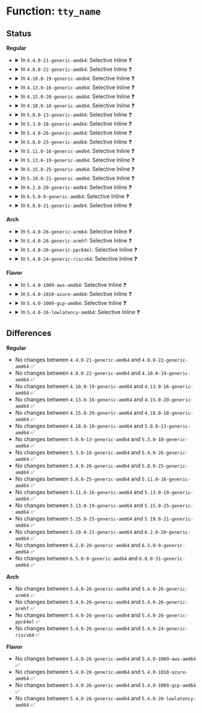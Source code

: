 # Function: <code>tty_name</code>

## Status
<b>Regular</b>
<ul>
<li>
<details>
<summary>In <code>4.4.0-21-generic-amd64</code>: Selective Inline ❓</summary>

```c
const char * tty_name(const struct tty_struct * tty)
```

```json
{
  "name": "tty_name",
  "collision_type": "Unique Global",
  "inline_type": "Selective",
  "funcs": [
    {
      "addr": 18446744071583954224,
      "name": "tty_name",
      "external": true,
      "loc": "drivers/tty/tty_io.c:250",
      "file": "drivers/tty/tty_io.c",
      "inline": "not declared, inlined",
      "caller_inline": [
        "drivers/tty/tty_io.c:__proc_set_tty",
        "drivers/tty/tty_io.c:tty_release",
        "drivers/tty/tty_io.c:tty_release",
        "drivers/tty/tty_io.c:tty_release",
        "drivers/tty/tty_io.c:tty_release",
        "drivers/tty/tty_io.c:tty_release",
        "drivers/tty/tty_io.c:tty_release",
        "drivers/tty/tty_io.c:tty_release"
      ],
      "caller_func": [
        "drivers/tty/tty_ldisc.c:tty_set_ldisc",
        "drivers/tty/serial/serial_core.c:uart_ioctl"
      ]
    }
  ],
  "symbols": [
    {
      "addr": 18446744071583954224,
      "name": "tty_name",
      "section": ".text",
      "bind": "STB_GLOBAL",
      "size": 32
    }
  ]
}
```
</details>
</li>
<li>
<details>
<summary>In <code>4.8.0-22-generic-amd64</code>: Selective Inline ❓</summary>

```c
const char * tty_name(const struct tty_struct * tty)
```

```json
{
  "name": "tty_name",
  "collision_type": "Unique Global",
  "inline_type": "Selective",
  "funcs": [
    {
      "addr": 18446744071584303483,
      "name": "tty_name",
      "external": true,
      "loc": "drivers/tty/tty_io.c:243",
      "file": "drivers/tty/tty_io.c",
      "inline": "not declared, inlined",
      "caller_inline": [
        "drivers/tty/tty_io.c:__do_SAK",
        "drivers/tty/tty_io.c:tty_release",
        "drivers/tty/tty_io.c:tty_release",
        "drivers/tty/tty_io.c:tty_release",
        "drivers/tty/tty_io.c:tty_release",
        "drivers/tty/tty_io.c:tty_release",
        "drivers/tty/tty_io.c:tty_release",
        "drivers/tty/tty_io.c:tty_release",
        "drivers/tty/tty_io.c:tty_write",
        "drivers/tty/tty_io.c:__proc_set_tty",
        "drivers/tty/tty_io.c:check_tty_count"
      ],
      "caller_func": [
        "kernel/auditsc.c:audit_set_loginuid",
        "drivers/tty/n_tty.c:n_tty_receive_char_flagged",
        "drivers/tty/n_tty.c:n_tty_receive_char_flagged",
        "drivers/tty/tty_ldisc.c:tty_set_ldisc",
        "drivers/tty/serial/serial_core.c:uart_ioctl"
      ]
    }
  ],
  "symbols": [
    {
      "addr": 18446744071584286192,
      "name": "tty_name",
      "section": ".text",
      "bind": "STB_GLOBAL",
      "size": 32
    }
  ]
}
```
</details>
</li>
<li>
<details>
<summary>In <code>4.10.0-19-generic-amd64</code>: Selective Inline ❓</summary>

```c
const char * tty_name(const struct tty_struct * tty)
```

```json
{
  "name": "tty_name",
  "collision_type": "Unique Global",
  "inline_type": "Selective",
  "funcs": [
    {
      "addr": 18446744071584485547,
      "name": "tty_name",
      "external": true,
      "loc": "drivers/tty/tty_io.c:243",
      "file": "drivers/tty/tty_io.c",
      "inline": "not declared, inlined",
      "caller_inline": [
        "drivers/tty/tty_io.c:__do_SAK",
        "drivers/tty/tty_io.c:tty_release",
        "drivers/tty/tty_io.c:tty_release",
        "drivers/tty/tty_io.c:tty_release",
        "drivers/tty/tty_io.c:tty_release",
        "drivers/tty/tty_io.c:tty_release",
        "drivers/tty/tty_io.c:tty_release",
        "drivers/tty/tty_io.c:tty_release",
        "drivers/tty/tty_io.c:tty_write",
        "drivers/tty/tty_io.c:__proc_set_tty",
        "drivers/tty/tty_io.c:check_tty_count"
      ],
      "caller_func": [
        "kernel/auditsc.c:audit_set_loginuid",
        "drivers/tty/n_tty.c:n_tty_receive_char_flagged",
        "drivers/tty/n_tty.c:n_tty_receive_char_flagged",
        "drivers/tty/tty_ldisc.c:tty_set_ldisc",
        "drivers/tty/serial/serial_core.c:uart_ioctl"
      ]
    }
  ],
  "symbols": [
    {
      "addr": 18446744071584468288,
      "name": "tty_name",
      "section": ".text",
      "bind": "STB_GLOBAL",
      "size": 32
    }
  ]
}
```
</details>
</li>
<li>
<details>
<summary>In <code>4.13.0-16-generic-amd64</code>: Selective Inline ❓</summary>

```c
const char * tty_name(const struct tty_struct * tty)
```

```json
{
  "name": "tty_name",
  "collision_type": "Unique Global",
  "inline_type": "Selective",
  "funcs": [
    {
      "addr": 18446744071584560391,
      "name": "tty_name",
      "external": true,
      "loc": "drivers/tty/tty_io.c:244",
      "file": "drivers/tty/tty_io.c",
      "inline": "not declared, inlined",
      "caller_inline": [
        "drivers/tty/tty_io.c:tty_release",
        "drivers/tty/tty_io.c:tty_release",
        "drivers/tty/tty_io.c:tty_release",
        "drivers/tty/tty_io.c:tty_release",
        "drivers/tty/tty_io.c:tty_release",
        "drivers/tty/tty_io.c:tty_release",
        "drivers/tty/tty_io.c:tty_release",
        "drivers/tty/tty_io.c:tty_write",
        "drivers/tty/tty_io.c:check_tty_count"
      ],
      "caller_func": [
        "kernel/auditsc.c:audit_set_loginuid",
        "drivers/tty/n_tty.c:n_tty_receive_char_flagged",
        "drivers/tty/n_tty.c:n_tty_receive_char_flagged",
        "drivers/tty/tty_ldisc.c:tty_set_ldisc",
        "drivers/tty/tty_jobctrl.c:__proc_set_tty",
        "drivers/tty/serial/serial_core.c:uart_ioctl"
      ]
    }
  ],
  "symbols": [
    {
      "addr": 18446744071584552848,
      "name": "tty_name",
      "section": ".text",
      "bind": "STB_GLOBAL",
      "size": 32
    }
  ]
}
```
</details>
</li>
<li>
<details>
<summary>In <code>4.15.0-20-generic-amd64</code>: Selective Inline ❓</summary>

```c
const char * tty_name(const struct tty_struct * tty)
```

```json
{
  "name": "tty_name",
  "collision_type": "Unique Global",
  "inline_type": "Selective",
  "funcs": [
    {
      "addr": 18446744071584976778,
      "name": "tty_name",
      "external": true,
      "loc": "drivers/tty/tty_io.c:245",
      "file": "drivers/tty/tty_io.c",
      "inline": "not declared, inlined",
      "caller_inline": [
        "drivers/tty/tty_io.c:tty_release",
        "drivers/tty/tty_io.c:tty_release",
        "drivers/tty/tty_io.c:tty_release",
        "drivers/tty/tty_io.c:tty_release",
        "drivers/tty/tty_io.c:tty_release",
        "drivers/tty/tty_io.c:tty_release",
        "drivers/tty/tty_io.c:tty_release",
        "drivers/tty/tty_io.c:tty_write",
        "drivers/tty/tty_io.c:check_tty_count"
      ],
      "caller_func": [
        "kernel/auditsc.c:audit_set_loginuid",
        "drivers/tty/n_tty.c:n_tty_receive_char_flagged",
        "drivers/tty/n_tty.c:n_tty_receive_char_flagged",
        "drivers/tty/tty_ldisc.c:tty_set_ldisc",
        "drivers/tty/tty_jobctrl.c:__proc_set_tty",
        "drivers/tty/serial/serial_core.c:uart_ioctl"
      ]
    }
  ],
  "symbols": [
    {
      "addr": 18446744071584963760,
      "name": "tty_name",
      "section": ".text",
      "bind": "STB_GLOBAL",
      "size": 32
    }
  ]
}
```
</details>
</li>
<li>
<details>
<summary>In <code>4.18.0-10-generic-amd64</code>: Selective Inline ❓</summary>

```c
const char * tty_name(const struct tty_struct * tty)
```

```json
{
  "name": "tty_name",
  "collision_type": "Unique Global",
  "inline_type": "Selective",
  "funcs": [
    {
      "addr": 18446744071585208264,
      "name": "tty_name",
      "external": true,
      "loc": "drivers/tty/tty_io.c:245",
      "file": "drivers/tty/tty_io.c",
      "inline": "not declared, inlined",
      "caller_inline": [
        "drivers/tty/tty_io.c:tty_release",
        "drivers/tty/tty_io.c:tty_release",
        "drivers/tty/tty_io.c:tty_release",
        "drivers/tty/tty_io.c:tty_release",
        "drivers/tty/tty_io.c:tty_release",
        "drivers/tty/tty_io.c:tty_release",
        "drivers/tty/tty_io.c:tty_release",
        "drivers/tty/tty_io.c:tty_write",
        "drivers/tty/tty_io.c:check_tty_count"
      ],
      "caller_func": [
        "kernel/auditsc.c:audit_set_loginuid",
        "drivers/tty/n_tty.c:n_tty_receive_char_flagged",
        "drivers/tty/n_tty.c:n_tty_receive_char_flagged",
        "drivers/tty/tty_ldisc.c:tty_set_ldisc",
        "drivers/tty/tty_jobctrl.c:__proc_set_tty",
        "drivers/tty/serial/serial_core.c:uart_ioctl"
      ]
    }
  ],
  "symbols": [
    {
      "addr": 18446744071585197504,
      "name": "tty_name",
      "section": ".text",
      "bind": "STB_GLOBAL",
      "size": 32
    }
  ]
}
```
</details>
</li>
<li>
<details>
<summary>In <code>5.0.0-13-generic-amd64</code>: Selective Inline ❓</summary>

```c
const char * tty_name(const struct tty_struct * tty)
```

```json
{
  "name": "tty_name",
  "collision_type": "Unique Global",
  "inline_type": "Selective",
  "funcs": [
    {
      "addr": 18446744071585326392,
      "name": "tty_name",
      "external": true,
      "loc": "drivers/tty/tty_io.c:246",
      "file": "drivers/tty/tty_io.c",
      "inline": "not declared, inlined",
      "caller_inline": [
        "drivers/tty/tty_io.c:tty_release",
        "drivers/tty/tty_io.c:tty_release",
        "drivers/tty/tty_io.c:tty_release",
        "drivers/tty/tty_io.c:tty_release",
        "drivers/tty/tty_io.c:tty_release",
        "drivers/tty/tty_io.c:tty_release",
        "drivers/tty/tty_io.c:tty_release",
        "drivers/tty/tty_io.c:tty_write",
        "drivers/tty/tty_io.c:check_tty_count"
      ],
      "caller_func": [
        "kernel/auditsc.c:audit_set_loginuid",
        "drivers/tty/n_tty.c:n_tty_receive_char_flagged",
        "drivers/tty/n_tty.c:n_tty_receive_char_flagged",
        "drivers/tty/tty_ldisc.c:tty_set_ldisc",
        "drivers/tty/tty_jobctrl.c:__proc_set_tty",
        "drivers/tty/serial/serial_core.c:uart_set_info_user"
      ]
    }
  ],
  "symbols": [
    {
      "addr": 18446744071585315232,
      "name": "tty_name",
      "section": ".text",
      "bind": "STB_GLOBAL",
      "size": 32
    }
  ]
}
```
</details>
</li>
<li>
<details>
<summary>In <code>5.3.0-18-generic-amd64</code>: Selective Inline ❓</summary>

```c
const char * tty_name(const struct tty_struct * tty)
```

```json
{
  "name": "tty_name",
  "collision_type": "Unique Global",
  "inline_type": "Selective",
  "funcs": [
    {
      "addr": 18446744071585538316,
      "name": "tty_name",
      "external": true,
      "loc": "drivers/tty/tty_io.c:246",
      "file": "drivers/tty/tty_io.c",
      "inline": "not declared, inlined",
      "caller_inline": [
        "drivers/tty/tty_io.c:tty_release",
        "drivers/tty/tty_io.c:tty_release",
        "drivers/tty/tty_io.c:tty_release",
        "drivers/tty/tty_io.c:tty_release",
        "drivers/tty/tty_io.c:tty_release",
        "drivers/tty/tty_io.c:tty_release",
        "drivers/tty/tty_io.c:tty_release",
        "drivers/tty/tty_io.c:tty_write",
        "drivers/tty/tty_io.c:check_tty_count"
      ],
      "caller_func": [
        "kernel/audit.c:audit_set_loginuid",
        "drivers/tty/n_tty.c:n_tty_receive_char_flagged",
        "drivers/tty/n_tty.c:n_tty_receive_char_flagged",
        "drivers/tty/tty_ldisc.c:tty_set_ldisc",
        "drivers/tty/tty_jobctrl.c:__proc_set_tty",
        "drivers/tty/serial/serial_core.c:uart_set_info"
      ]
    }
  ],
  "symbols": [
    {
      "addr": 18446744071585528016,
      "name": "tty_name",
      "section": ".text",
      "bind": "STB_GLOBAL",
      "size": 32
    }
  ]
}
```
</details>
</li>
<li>
<details>
<summary>In <code>5.4.0-26-generic-amd64</code>: Selective Inline ❓</summary>

```c
const char * tty_name(const struct tty_struct * tty)
```

```json
{
  "name": "tty_name",
  "collision_type": "Unique Global",
  "inline_type": "Selective",
  "funcs": [
    {
      "addr": 18446744071585679228,
      "name": "tty_name",
      "external": true,
      "loc": "drivers/tty/tty_io.c:246",
      "file": "drivers/tty/tty_io.c",
      "inline": "not declared, inlined",
      "caller_inline": [
        "drivers/tty/tty_io.c:tty_release",
        "drivers/tty/tty_io.c:tty_release",
        "drivers/tty/tty_io.c:tty_release",
        "drivers/tty/tty_io.c:tty_release",
        "drivers/tty/tty_io.c:tty_release",
        "drivers/tty/tty_io.c:tty_release",
        "drivers/tty/tty_io.c:tty_release",
        "drivers/tty/tty_io.c:tty_write",
        "drivers/tty/tty_io.c:check_tty_count"
      ],
      "caller_func": [
        "kernel/audit.c:audit_set_loginuid",
        "drivers/tty/n_tty.c:n_tty_receive_char_flagged",
        "drivers/tty/n_tty.c:n_tty_receive_char_flagged",
        "drivers/tty/tty_ldisc.c:tty_set_ldisc",
        "drivers/tty/tty_jobctrl.c:__proc_set_tty",
        "drivers/tty/serial/serial_core.c:uart_set_info"
      ]
    }
  ],
  "symbols": [
    {
      "addr": 18446744071585668880,
      "name": "tty_name",
      "section": ".text",
      "bind": "STB_GLOBAL",
      "size": 32
    }
  ]
}
```
</details>
</li>
<li>
<details>
<summary>In <code>5.8.0-25-generic-amd64</code>: Selective Inline ❓</summary>

```c
const char * tty_name(const struct tty_struct * tty)
```

```json
{
  "name": "tty_name",
  "collision_type": "Unique Global",
  "inline_type": "Selective",
  "funcs": [
    {
      "addr": 18446744071586416279,
      "name": "tty_name",
      "external": true,
      "loc": "drivers/tty/tty_io.c:247",
      "file": "drivers/tty/tty_io.c",
      "inline": "not declared, inlined",
      "caller_inline": [
        "drivers/tty/tty_io.c:tty_release",
        "drivers/tty/tty_io.c:tty_release",
        "drivers/tty/tty_io.c:tty_release",
        "drivers/tty/tty_io.c:tty_release_checks",
        "drivers/tty/tty_io.c:tty_release_checks",
        "drivers/tty/tty_io.c:tty_release_checks",
        "drivers/tty/tty_io.c:tty_release_checks",
        "drivers/tty/tty_io.c:tty_write"
      ],
      "caller_func": [
        "kernel/audit.c:audit_log_set_loginuid",
        "kernel/audit.c:audit_log_multicast",
        "drivers/tty/n_tty.c:n_tty_receive_char_flagged",
        "drivers/tty/n_tty.c:n_tty_receive_char_flagged",
        "drivers/tty/tty_ldisc.c:tty_set_ldisc",
        "drivers/tty/tty_jobctrl.c:__proc_set_tty",
        "drivers/tty/serial/serial_core.c:uart_set_info"
      ]
    }
  ],
  "symbols": [
    {
      "addr": 18446744071586395040,
      "name": "tty_name",
      "section": ".text",
      "bind": "STB_GLOBAL",
      "size": 32
    }
  ]
}
```
</details>
</li>
<li>
<details>
<summary>In <code>5.11.0-16-generic-amd64</code>: Selective Inline ❓</summary>

```c
const char * tty_name(const struct tty_struct * tty)
```

```json
{
  "name": "tty_name",
  "collision_type": "Unique Global",
  "inline_type": "Selective",
  "funcs": [
    {
      "addr": 18446744071591458143,
      "name": "tty_name",
      "external": true,
      "loc": "drivers/tty/tty_io.c:244",
      "file": "drivers/tty/tty_io.c",
      "inline": "not declared, inlined",
      "caller_inline": [
        "drivers/tty/tty_io.c:tty_release",
        "drivers/tty/tty_io.c:tty_release",
        "drivers/tty/tty_io.c:tty_release",
        "drivers/tty/tty_io.c:tty_release_checks",
        "drivers/tty/tty_io.c:tty_release_checks",
        "drivers/tty/tty_io.c:tty_release_checks",
        "drivers/tty/tty_io.c:tty_release_checks"
      ],
      "caller_func": [
        "kernel/audit.c:audit_log_set_loginuid",
        "kernel/audit.c:audit_log_multicast",
        "drivers/tty/n_tty.c:n_tty_receive_char_flagged",
        "drivers/tty/n_tty.c:n_tty_receive_char_flagged",
        "drivers/tty/tty_ldisc.c:tty_set_ldisc",
        "drivers/tty/tty_jobctrl.c:__proc_set_tty",
        "drivers/tty/serial/serial_core.c:uart_set_info"
      ]
    }
  ],
  "symbols": [
    {
      "addr": 18446744071586510080,
      "name": "tty_name",
      "section": ".text",
      "bind": "STB_GLOBAL",
      "size": 32
    }
  ]
}
```
</details>
</li>
<li>
<details>
<summary>In <code>5.13.0-19-generic-amd64</code>: Selective Inline ❓</summary>

```c
const char * tty_name(const struct tty_struct * tty)
```

```json
{
  "name": "tty_name",
  "collision_type": "Unique Global",
  "inline_type": "Selective",
  "funcs": [
    {
      "addr": 18446744071591399967,
      "name": "tty_name",
      "external": true,
      "loc": "drivers/tty/tty_io.c:245",
      "file": "drivers/tty/tty_io.c",
      "inline": "not declared, inlined",
      "caller_inline": [
        "drivers/tty/tty_io.c:tty_release",
        "drivers/tty/tty_io.c:tty_release",
        "drivers/tty/tty_io.c:tty_release",
        "drivers/tty/tty_io.c:tty_release_checks",
        "drivers/tty/tty_io.c:tty_release_checks",
        "drivers/tty/tty_io.c:tty_release_checks",
        "drivers/tty/tty_io.c:tty_release_checks"
      ],
      "caller_func": [
        "kernel/audit.c:audit_set_loginuid",
        "kernel/audit.c:audit_log_multicast",
        "drivers/tty/n_tty.c:n_tty_receive_char_flagged",
        "drivers/tty/n_tty.c:n_tty_receive_char_flagged",
        "drivers/tty/tty_ldisc.c:tty_set_ldisc",
        "drivers/tty/tty_jobctrl.c:__proc_set_tty",
        "drivers/tty/serial/serial_core.c:uart_set_info"
      ]
    }
  ],
  "symbols": [
    {
      "addr": 18446744071586395312,
      "name": "tty_name",
      "section": ".text",
      "bind": "STB_GLOBAL",
      "size": 32
    }
  ]
}
```
</details>
</li>
<li>
<details>
<summary>In <code>5.15.0-25-generic-amd64</code>: Selective Inline ❓</summary>

```c
const char * tty_name(const struct tty_struct * tty)
```

```json
{
  "name": "tty_name",
  "collision_type": "Unique Global",
  "inline_type": "Selective",
  "funcs": [
    {
      "addr": 18446744071592446396,
      "name": "tty_name",
      "external": true,
      "loc": "drivers/tty/tty_io.c:245",
      "file": "drivers/tty/tty_io.c",
      "inline": "not declared, inlined",
      "caller_inline": [
        "drivers/tty/tty_io.c:tty_release",
        "drivers/tty/tty_io.c:tty_release",
        "drivers/tty/tty_io.c:tty_release",
        "drivers/tty/tty_io.c:tty_release_checks",
        "drivers/tty/tty_io.c:tty_release_checks",
        "drivers/tty/tty_io.c:tty_release_checks",
        "drivers/tty/tty_io.c:tty_release_checks"
      ],
      "caller_func": [
        "kernel/audit.c:audit_set_loginuid",
        "kernel/audit.c:audit_log_multicast",
        "drivers/tty/n_tty.c:n_tty_receive_char_flagged",
        "drivers/tty/n_tty.c:n_tty_receive_char_flagged",
        "drivers/tty/tty_ldisc.c:tty_set_ldisc",
        "drivers/tty/tty_jobctrl.c:__proc_set_tty",
        "drivers/tty/serial/serial_core.c:uart_set_info"
      ]
    }
  ],
  "symbols": [
    {
      "addr": 18446744071586922048,
      "name": "tty_name",
      "section": ".text",
      "bind": "STB_GLOBAL",
      "size": 32
    }
  ]
}
```
</details>
</li>
<li>
<details>
<summary>In <code>5.19.0-21-generic-amd64</code>: Selective Inline ❓</summary>

```c
const char * tty_name(const struct tty_struct * tty)
```

```json
{
  "name": "tty_name",
  "collision_type": "Unique Global",
  "inline_type": "Selective",
  "funcs": [
    {
      "addr": 18446744071594314526,
      "name": "tty_name",
      "external": true,
      "loc": "drivers/tty/tty_io.c:244",
      "file": "drivers/tty/tty_io.c",
      "inline": "not declared, inlined",
      "caller_inline": [
        "drivers/tty/tty_io.c:__do_SAK",
        "drivers/tty/tty_io.c:__do_SAK",
        "drivers/tty/tty_io.c:__do_SAK",
        "drivers/tty/tty_io.c:tty_release",
        "drivers/tty/tty_io.c:tty_release",
        "drivers/tty/tty_io.c:tty_release",
        "drivers/tty/tty_io.c:tty_release_checks",
        "drivers/tty/tty_io.c:tty_release_checks",
        "drivers/tty/tty_io.c:tty_release_checks",
        "drivers/tty/tty_io.c:tty_release_checks"
      ],
      "caller_func": [
        "kernel/audit.c:audit_set_loginuid",
        "kernel/audit.c:audit_log_task_info",
        "kernel/audit.c:audit_log_multicast",
        "drivers/tty/n_tty.c:n_tty_receive_char_flagged",
        "drivers/tty/n_tty.c:n_tty_receive_char_flagged",
        "drivers/tty/tty_ldisc.c:tty_set_ldisc",
        "drivers/tty/tty_port.c:tty_port_close_start",
        "drivers/tty/tty_port.c:tty_port_close_start",
        "drivers/tty/tty_jobctrl.c:__proc_set_tty",
        "drivers/tty/serial/serial_core.c:uart_set_info"
      ]
    }
  ],
  "symbols": [
    {
      "addr": 18446744071588215344,
      "name": "tty_name",
      "section": ".text",
      "bind": "STB_GLOBAL",
      "size": 40
    }
  ]
}
```
</details>
</li>
<li>
<details>
<summary>In <code>6.2.0-20-generic-amd64</code>: Selective Inline ❓</summary>

```c
const char * tty_name(const struct tty_struct * tty)
```

```json
{
  "name": "tty_name",
  "collision_type": "Unique Global",
  "inline_type": "Selective",
  "funcs": [
    {
      "addr": 18446744071589644344,
      "name": "tty_name",
      "external": true,
      "loc": "drivers/tty/tty_io.c:243",
      "file": "drivers/tty/tty_io.c",
      "inline": "not declared, inlined",
      "caller_inline": [
        "drivers/tty/tty_io.c:__do_SAK",
        "drivers/tty/tty_io.c:__do_SAK",
        "drivers/tty/tty_io.c:__do_SAK",
        "drivers/tty/tty_io.c:tty_release",
        "drivers/tty/tty_io.c:tty_release",
        "drivers/tty/tty_io.c:tty_release",
        "drivers/tty/tty_io.c:tty_release_checks",
        "drivers/tty/tty_io.c:tty_release_checks",
        "drivers/tty/tty_io.c:tty_release_checks",
        "drivers/tty/tty_io.c:tty_release_checks"
      ],
      "caller_func": [
        "kernel/audit.c:audit_set_loginuid",
        "kernel/audit.c:audit_log_task_info",
        "kernel/audit.c:audit_log_multicast",
        "drivers/tty/n_tty.c:n_tty_receive_char_flagged",
        "drivers/tty/n_tty.c:n_tty_receive_char_flagged",
        "drivers/tty/tty_ldisc.c:tty_set_ldisc",
        "drivers/tty/tty_port.c:tty_port_close_start",
        "drivers/tty/tty_port.c:tty_port_close_start",
        "drivers/tty/tty_jobctrl.c:__proc_set_tty",
        "drivers/tty/serial/serial_core.c:uart_set_info"
      ]
    }
  ],
  "symbols": [
    {
      "addr": 18446744071589624432,
      "name": "tty_name",
      "section": ".text",
      "bind": "STB_GLOBAL",
      "size": 40
    }
  ]
}
```
</details>
</li>
<li>
<details>
<summary>In <code>6.5.0-9-generic-amd64</code>: Selective Inline ❓</summary>

```c
const char * tty_name(const struct tty_struct * tty)
```

```json
{
  "name": "tty_name",
  "collision_type": "Unique Global",
  "inline_type": "Selective",
  "funcs": [
    {
      "addr": 18446744071589948200,
      "name": "tty_name",
      "external": true,
      "loc": "drivers/tty/tty_io.c:244",
      "file": "drivers/tty/tty_io.c",
      "inline": "not declared, inlined",
      "caller_inline": [
        "drivers/tty/tty_io.c:__do_SAK",
        "drivers/tty/tty_io.c:__do_SAK",
        "drivers/tty/tty_io.c:__do_SAK",
        "drivers/tty/tty_io.c:tty_release",
        "drivers/tty/tty_io.c:tty_release",
        "drivers/tty/tty_io.c:tty_release",
        "drivers/tty/tty_io.c:tty_release_checks",
        "drivers/tty/tty_io.c:tty_release_checks",
        "drivers/tty/tty_io.c:tty_release_checks",
        "drivers/tty/tty_io.c:tty_release_checks"
      ],
      "caller_func": [
        "kernel/audit.c:audit_set_loginuid",
        "kernel/audit.c:audit_log_task_info",
        "kernel/audit.c:audit_log_multicast",
        "drivers/tty/tty_ldisc.c:tty_set_ldisc",
        "drivers/tty/tty_port.c:tty_port_close_start",
        "drivers/tty/tty_port.c:tty_port_close_start",
        "drivers/tty/tty_jobctrl.c:__proc_set_tty",
        "drivers/tty/serial/serial_core.c:uart_set_info"
      ]
    }
  ],
  "symbols": [
    {
      "addr": 18446744071589927952,
      "name": "tty_name",
      "section": ".text",
      "bind": "STB_GLOBAL",
      "size": 40
    }
  ]
}
```
</details>
</li>
<li>
<details>
<summary>In <code>6.8.0-31-generic-amd64</code>: Selective Inline ❓</summary>

```c
const char * tty_name(const struct tty_struct * tty)
```

```json
{
  "name": "tty_name",
  "collision_type": "Unique Global",
  "inline_type": "Selective",
  "funcs": [
    {
      "addr": 18446744071590286616,
      "name": "tty_name",
      "external": true,
      "loc": "drivers/tty/tty_io.c:244",
      "file": "drivers/tty/tty_io.c",
      "inline": "not declared, inlined",
      "caller_inline": [
        "drivers/tty/tty_io.c:__do_SAK",
        "drivers/tty/tty_io.c:__do_SAK",
        "drivers/tty/tty_io.c:__do_SAK",
        "drivers/tty/tty_io.c:tty_release",
        "drivers/tty/tty_io.c:tty_release",
        "drivers/tty/tty_io.c:tty_release",
        "drivers/tty/tty_io.c:tty_release_checks",
        "drivers/tty/tty_io.c:tty_release_checks",
        "drivers/tty/tty_io.c:tty_release_checks",
        "drivers/tty/tty_io.c:tty_release_checks",
        "drivers/tty/tty_io.c:check_tty_count"
      ],
      "caller_func": [
        "kernel/audit.c:audit_set_loginuid",
        "kernel/audit.c:audit_log_task_info",
        "kernel/audit.c:audit_log_multicast",
        "drivers/tty/tty_ldisc.c:tty_set_ldisc",
        "drivers/tty/tty_port.c:tty_port_close_start",
        "drivers/tty/tty_port.c:tty_port_close_start",
        "drivers/tty/tty_jobctrl.c:__proc_set_tty",
        "drivers/tty/serial/serial_core.c:uart_set_info"
      ]
    }
  ],
  "symbols": [
    {
      "addr": 18446744071590266272,
      "name": "tty_name",
      "section": ".text",
      "bind": "STB_GLOBAL",
      "size": 40
    }
  ]
}
```
</details>
</li>
</ul>
<b>Arch</b>
<ul>
<li>
<details>
<summary>In <code>5.4.0-26-generic-arm64</code>: Selective Inline ❓</summary>

```c
const char * tty_name(const struct tty_struct * tty)
```

```json
{
  "name": "tty_name",
  "collision_type": "Unique Global",
  "inline_type": "Selective",
  "funcs": [
    {
      "addr": 18446603336498355260,
      "name": "tty_name",
      "external": true,
      "loc": "drivers/tty/tty_io.c:246",
      "file": "drivers/tty/tty_io.c",
      "inline": "not declared, inlined",
      "caller_inline": [
        "drivers/tty/tty_io.c:tty_release",
        "drivers/tty/tty_io.c:tty_release",
        "drivers/tty/tty_io.c:tty_release",
        "drivers/tty/tty_io.c:tty_release",
        "drivers/tty/tty_io.c:tty_release",
        "drivers/tty/tty_io.c:tty_release",
        "drivers/tty/tty_io.c:tty_release",
        "drivers/tty/tty_io.c:tty_write",
        "drivers/tty/tty_io.c:check_tty_count"
      ],
      "caller_func": [
        "kernel/audit.c:audit_set_loginuid",
        "drivers/tty/tty_ldisc.c:tty_set_ldisc",
        "drivers/tty/tty_jobctrl.c:__proc_set_tty",
        "drivers/tty/serial/serial_core.c:uart_set_info"
      ]
    }
  ],
  "symbols": [
    {
      "addr": 18446603336498340288,
      "name": "tty_name",
      "section": ".text",
      "bind": "STB_GLOBAL",
      "size": 56
    }
  ]
}
```
</details>
</li>
<li>
<details>
<summary>In <code>5.4.0-26-generic-armhf</code>: Selective Inline ❓</summary>

```c
const char * tty_name(const struct tty_struct * tty)
```

```json
{
  "name": "tty_name",
  "collision_type": "Unique Global",
  "inline_type": "Selective",
  "funcs": [
    {
      "addr": 3231041456,
      "name": "tty_name",
      "external": true,
      "loc": "drivers/tty/tty_io.c:246",
      "file": "drivers/tty/tty_io.c",
      "inline": "not declared, inlined",
      "caller_inline": [
        "drivers/tty/tty_io.c:tty_release",
        "drivers/tty/tty_io.c:tty_release",
        "drivers/tty/tty_io.c:tty_release",
        "drivers/tty/tty_io.c:tty_release",
        "drivers/tty/tty_io.c:tty_release",
        "drivers/tty/tty_io.c:tty_release",
        "drivers/tty/tty_io.c:tty_release",
        "drivers/tty/tty_io.c:tty_write",
        "drivers/tty/tty_io.c:check_tty_count"
      ],
      "caller_func": [
        "kernel/audit.c:audit_set_loginuid",
        "drivers/tty/n_tty.c:n_tty_receive_char_flagged",
        "drivers/tty/n_tty.c:n_tty_receive_char_flagged",
        "drivers/tty/tty_ldisc.c:tty_set_ldisc",
        "drivers/tty/tty_jobctrl.c:__proc_set_tty",
        "drivers/tty/serial/serial_core.c:uart_set_info"
      ]
    }
  ],
  "symbols": [
    {
      "addr": 3231031704,
      "name": "tty_name",
      "section": ".text",
      "bind": "STB_GLOBAL",
      "size": 40
    }
  ]
}
```
</details>
</li>
<li>
<details>
<summary>In <code>5.4.0-26-generic-ppc64el</code>: Selective Inline ❓</summary>

```c
const char * tty_name(const struct tty_struct * tty)
```

```json
{
  "name": "tty_name",
  "collision_type": "Unique Global",
  "inline_type": "Selective",
  "funcs": [
    {
      "addr": 13835058055291532672,
      "name": "tty_name",
      "external": true,
      "loc": "drivers/tty/tty_io.c:246",
      "file": "drivers/tty/tty_io.c",
      "inline": "not declared, inlined",
      "caller_inline": [
        "drivers/tty/tty_io.c:tty_release",
        "drivers/tty/tty_io.c:tty_release",
        "drivers/tty/tty_io.c:tty_release",
        "drivers/tty/tty_io.c:tty_release",
        "drivers/tty/tty_io.c:tty_release",
        "drivers/tty/tty_io.c:tty_release",
        "drivers/tty/tty_io.c:tty_release",
        "drivers/tty/tty_io.c:tty_write",
        "drivers/tty/tty_io.c:check_tty_count"
      ],
      "caller_func": [
        "kernel/audit.c:audit_set_loginuid",
        "drivers/tty/n_tty.c:n_tty_receive_char_flagged",
        "drivers/tty/n_tty.c:n_tty_receive_char_flagged",
        "drivers/tty/tty_ldisc.c:tty_set_ldisc",
        "drivers/tty/tty_jobctrl.c:__proc_set_tty",
        "drivers/tty/serial/serial_core.c:uart_set_info"
      ]
    }
  ],
  "symbols": [
    {
      "addr": 13835058055291521232,
      "name": "tty_name",
      "section": ".text",
      "bind": "STB_GLOBAL",
      "size": 44
    }
  ]
}
```
</details>
</li>
<li>
<details>
<summary>In <code>5.4.0-24-generic-riscv64</code>: Selective Inline ❓</summary>

```c
const char * tty_name(const struct tty_struct * tty)
```

```json
{
  "name": "tty_name",
  "collision_type": "Unique Global",
  "inline_type": "Selective",
  "funcs": [
    {
      "addr": 18446743936276033892,
      "name": "tty_name",
      "external": true,
      "loc": "drivers/tty/tty_io.c:246",
      "file": "drivers/tty/tty_io.c",
      "inline": "not declared, inlined",
      "caller_inline": [
        "drivers/tty/tty_io.c:tty_release",
        "drivers/tty/tty_io.c:tty_release",
        "drivers/tty/tty_io.c:tty_release",
        "drivers/tty/tty_io.c:tty_release",
        "drivers/tty/tty_io.c:tty_release",
        "drivers/tty/tty_io.c:tty_release",
        "drivers/tty/tty_io.c:tty_release",
        "drivers/tty/tty_io.c:tty_write",
        "drivers/tty/tty_io.c:check_tty_count"
      ],
      "caller_func": [
        "kernel/audit.c:audit_set_loginuid",
        "drivers/tty/n_tty.c:n_tty_receive_char_flagged",
        "drivers/tty/n_tty.c:n_tty_receive_char_flagged",
        "drivers/tty/tty_ldisc.c:tty_set_ldisc",
        "drivers/tty/tty_jobctrl.c:__proc_set_tty",
        "drivers/tty/serial/serial_core.c:uart_set_info"
      ]
    }
  ],
  "symbols": [
    {
      "addr": 18446743936276023462,
      "name": "tty_name",
      "section": ".text",
      "bind": "STB_GLOBAL",
      "size": 56
    }
  ]
}
```
</details>
</li>
</ul>
<b>Flavor</b>
<ul>
<li>
<details>
<summary>In <code>5.4.0-1009-aws-amd64</code>: Selective Inline ❓</summary>

```c
const char * tty_name(const struct tty_struct * tty)
```

```json
{
  "name": "tty_name",
  "collision_type": "Unique Global",
  "inline_type": "Selective",
  "funcs": [
    {
      "addr": 18446744071585440252,
      "name": "tty_name",
      "external": true,
      "loc": "drivers/tty/tty_io.c:246",
      "file": "drivers/tty/tty_io.c",
      "inline": "not declared, inlined",
      "caller_inline": [
        "drivers/tty/tty_io.c:tty_release",
        "drivers/tty/tty_io.c:tty_release",
        "drivers/tty/tty_io.c:tty_release",
        "drivers/tty/tty_io.c:tty_release",
        "drivers/tty/tty_io.c:tty_release",
        "drivers/tty/tty_io.c:tty_release",
        "drivers/tty/tty_io.c:tty_release",
        "drivers/tty/tty_io.c:tty_write",
        "drivers/tty/tty_io.c:check_tty_count"
      ],
      "caller_func": [
        "kernel/audit.c:audit_set_loginuid",
        "drivers/tty/n_tty.c:n_tty_receive_char_flagged",
        "drivers/tty/n_tty.c:n_tty_receive_char_flagged",
        "drivers/tty/tty_ldisc.c:tty_set_ldisc",
        "drivers/tty/tty_jobctrl.c:__proc_set_tty",
        "drivers/tty/serial/serial_core.c:uart_set_info"
      ]
    }
  ],
  "symbols": [
    {
      "addr": 18446744071585429904,
      "name": "tty_name",
      "section": ".text",
      "bind": "STB_GLOBAL",
      "size": 32
    }
  ]
}
```
</details>
</li>
<li>
<details>
<summary>In <code>5.4.0-1010-azure-amd64</code>: Selective Inline ❓</summary>

```c
const char * tty_name(const struct tty_struct * tty)
```

```json
{
  "name": "tty_name",
  "collision_type": "Unique Global",
  "inline_type": "Selective",
  "funcs": [
    {
      "addr": 18446744071585310284,
      "name": "tty_name",
      "external": true,
      "loc": "drivers/tty/tty_io.c:246",
      "file": "drivers/tty/tty_io.c",
      "inline": "not declared, inlined",
      "caller_inline": [
        "drivers/tty/tty_io.c:tty_release",
        "drivers/tty/tty_io.c:tty_release",
        "drivers/tty/tty_io.c:tty_release",
        "drivers/tty/tty_io.c:tty_release",
        "drivers/tty/tty_io.c:tty_release",
        "drivers/tty/tty_io.c:tty_release",
        "drivers/tty/tty_io.c:tty_release",
        "drivers/tty/tty_io.c:tty_write",
        "drivers/tty/tty_io.c:check_tty_count"
      ],
      "caller_func": [
        "kernel/audit.c:audit_set_loginuid",
        "drivers/tty/n_tty.c:n_tty_receive_char_flagged",
        "drivers/tty/n_tty.c:n_tty_receive_char_flagged",
        "drivers/tty/tty_ldisc.c:tty_set_ldisc",
        "drivers/tty/tty_jobctrl.c:__proc_set_tty",
        "drivers/tty/serial/serial_core.c:uart_set_info"
      ]
    }
  ],
  "symbols": [
    {
      "addr": 18446744071585299952,
      "name": "tty_name",
      "section": ".text",
      "bind": "STB_GLOBAL",
      "size": 32
    }
  ]
}
```
</details>
</li>
<li>
<details>
<summary>In <code>5.4.0-1009-gcp-amd64</code>: Selective Inline ❓</summary>

```c
const char * tty_name(const struct tty_struct * tty)
```

```json
{
  "name": "tty_name",
  "collision_type": "Unique Global",
  "inline_type": "Selective",
  "funcs": [
    {
      "addr": 18446744071585629628,
      "name": "tty_name",
      "external": true,
      "loc": "drivers/tty/tty_io.c:246",
      "file": "drivers/tty/tty_io.c",
      "inline": "not declared, inlined",
      "caller_inline": [
        "drivers/tty/tty_io.c:tty_release",
        "drivers/tty/tty_io.c:tty_release",
        "drivers/tty/tty_io.c:tty_release",
        "drivers/tty/tty_io.c:tty_release",
        "drivers/tty/tty_io.c:tty_release",
        "drivers/tty/tty_io.c:tty_release",
        "drivers/tty/tty_io.c:tty_release",
        "drivers/tty/tty_io.c:tty_write",
        "drivers/tty/tty_io.c:check_tty_count"
      ],
      "caller_func": [
        "kernel/audit.c:audit_set_loginuid",
        "drivers/tty/n_tty.c:n_tty_receive_char_flagged",
        "drivers/tty/n_tty.c:n_tty_receive_char_flagged",
        "drivers/tty/tty_ldisc.c:tty_set_ldisc",
        "drivers/tty/tty_jobctrl.c:__proc_set_tty",
        "drivers/tty/serial/serial_core.c:uart_set_info"
      ]
    }
  ],
  "symbols": [
    {
      "addr": 18446744071585619280,
      "name": "tty_name",
      "section": ".text",
      "bind": "STB_GLOBAL",
      "size": 32
    }
  ]
}
```
</details>
</li>
<li>
<details>
<summary>In <code>5.4.0-26-lowlatency-amd64</code>: Selective Inline ❓</summary>

```c
const char * tty_name(const struct tty_struct * tty)
```

```json
{
  "name": "tty_name",
  "collision_type": "Unique Global",
  "inline_type": "Selective",
  "funcs": [
    {
      "addr": 18446744071585740660,
      "name": "tty_name",
      "external": true,
      "loc": "drivers/tty/tty_io.c:246",
      "file": "drivers/tty/tty_io.c",
      "inline": "not declared, inlined",
      "caller_inline": [
        "drivers/tty/tty_io.c:tty_release",
        "drivers/tty/tty_io.c:tty_release",
        "drivers/tty/tty_io.c:tty_release",
        "drivers/tty/tty_io.c:tty_release",
        "drivers/tty/tty_io.c:tty_release",
        "drivers/tty/tty_io.c:tty_release",
        "drivers/tty/tty_io.c:tty_release",
        "drivers/tty/tty_io.c:tty_write",
        "drivers/tty/tty_io.c:check_tty_count"
      ],
      "caller_func": [
        "kernel/audit.c:audit_set_loginuid",
        "drivers/tty/n_tty.c:n_tty_receive_char_flagged",
        "drivers/tty/n_tty.c:n_tty_receive_char_flagged",
        "drivers/tty/tty_ldisc.c:tty_set_ldisc",
        "drivers/tty/tty_jobctrl.c:__proc_set_tty",
        "drivers/tty/serial/serial_core.c:uart_set_info"
      ]
    }
  ],
  "symbols": [
    {
      "addr": 18446744071585727408,
      "name": "tty_name",
      "section": ".text",
      "bind": "STB_GLOBAL",
      "size": 32
    }
  ]
}
```
</details>
</li>
</ul>

## Differences
<b>Regular</b>
<ul>
<li>
No changes between <code>4.4.0-21-generic-amd64</code> and <code>4.8.0-22-generic-amd64</code> ✅
</li>
<li>
No changes between <code>4.8.0-22-generic-amd64</code> and <code>4.10.0-19-generic-amd64</code> ✅
</li>
<li>
No changes between <code>4.10.0-19-generic-amd64</code> and <code>4.13.0-16-generic-amd64</code> ✅
</li>
<li>
No changes between <code>4.13.0-16-generic-amd64</code> and <code>4.15.0-20-generic-amd64</code> ✅
</li>
<li>
No changes between <code>4.15.0-20-generic-amd64</code> and <code>4.18.0-10-generic-amd64</code> ✅
</li>
<li>
No changes between <code>4.18.0-10-generic-amd64</code> and <code>5.0.0-13-generic-amd64</code> ✅
</li>
<li>
No changes between <code>5.0.0-13-generic-amd64</code> and <code>5.3.0-18-generic-amd64</code> ✅
</li>
<li>
No changes between <code>5.3.0-18-generic-amd64</code> and <code>5.4.0-26-generic-amd64</code> ✅
</li>
<li>
No changes between <code>5.4.0-26-generic-amd64</code> and <code>5.8.0-25-generic-amd64</code> ✅
</li>
<li>
No changes between <code>5.8.0-25-generic-amd64</code> and <code>5.11.0-16-generic-amd64</code> ✅
</li>
<li>
No changes between <code>5.11.0-16-generic-amd64</code> and <code>5.13.0-19-generic-amd64</code> ✅
</li>
<li>
No changes between <code>5.13.0-19-generic-amd64</code> and <code>5.15.0-25-generic-amd64</code> ✅
</li>
<li>
No changes between <code>5.15.0-25-generic-amd64</code> and <code>5.19.0-21-generic-amd64</code> ✅
</li>
<li>
No changes between <code>5.19.0-21-generic-amd64</code> and <code>6.2.0-20-generic-amd64</code> ✅
</li>
<li>
No changes between <code>6.2.0-20-generic-amd64</code> and <code>6.5.0-9-generic-amd64</code> ✅
</li>
<li>
No changes between <code>6.5.0-9-generic-amd64</code> and <code>6.8.0-31-generic-amd64</code> ✅
</li>
</ul>
<b>Arch</b>
<ul>
<li>
No changes between <code>5.4.0-26-generic-amd64</code> and <code>5.4.0-26-generic-arm64</code> ✅
</li>
<li>
No changes between <code>5.4.0-26-generic-amd64</code> and <code>5.4.0-26-generic-armhf</code> ✅
</li>
<li>
No changes between <code>5.4.0-26-generic-amd64</code> and <code>5.4.0-26-generic-ppc64el</code> ✅
</li>
<li>
No changes between <code>5.4.0-26-generic-amd64</code> and <code>5.4.0-24-generic-riscv64</code> ✅
</li>
</ul>
<b>Flavor</b>
<ul>
<li>
No changes between <code>5.4.0-26-generic-amd64</code> and <code>5.4.0-1009-aws-amd64</code> ✅
</li>
<li>
No changes between <code>5.4.0-26-generic-amd64</code> and <code>5.4.0-1010-azure-amd64</code> ✅
</li>
<li>
No changes between <code>5.4.0-26-generic-amd64</code> and <code>5.4.0-1009-gcp-amd64</code> ✅
</li>
<li>
No changes between <code>5.4.0-26-generic-amd64</code> and <code>5.4.0-26-lowlatency-amd64</code> ✅
</li>
</ul>
